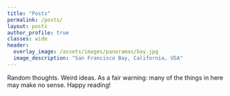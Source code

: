 ```yaml
---
title: "Posts"
permalink: /posts/
layout: posts
author_profile: true
classes: wide
header:
  overlay_image: /assets/images/panoramas/bay.jpg
  image_description: "San Francisco Bay, California, USA"
---
```


Random thoughts. Weird ideas. As a fair warning: many of the things in here may make no sense. Happy reading!
